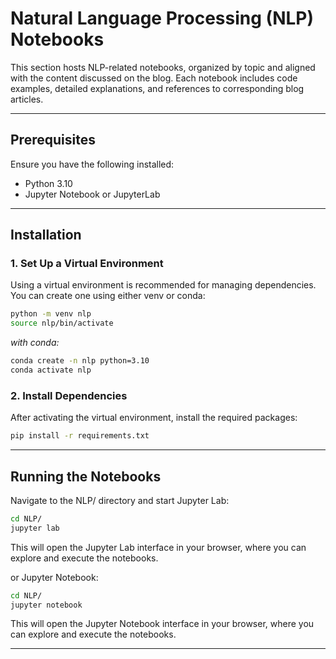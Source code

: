 # Natural Language Processing (NLP) Notebooks

This section hosts NLP-related notebooks, organized by topic and aligned with the content discussed on the blog. Each notebook includes code examples, detailed explanations, and references to corresponding blog articles.

---

## Prerequisites

Ensure you have the following installed:

- Python 3.10
- Jupyter Notebook or JupyterLab

---

## Installation

### 1. Set Up a Virtual Environment

Using a virtual environment is recommended for managing dependencies. You can create one using either venv or conda:

```bash
python -m venv nlp
source nlp/bin/activate
```

*with conda:*

```bash
conda create -n nlp python=3.10
conda activate nlp
```

### 2. Install Dependencies

After activating the virtual environment, install the required packages:

```bash
pip install -r requirements.txt
```

---

## Running the Notebooks

Navigate to the NLP/ directory and start Jupyter Lab:
    
```bash
cd NLP/
jupyter lab
```
This will open the Jupyter Lab interface in your browser, where you can explore and execute the notebooks.

or Jupyter Notebook:

```bash
cd NLP/
jupyter notebook
```

This will open the Jupyter Notebook interface in your browser, where you can explore and execute the notebooks.

---
